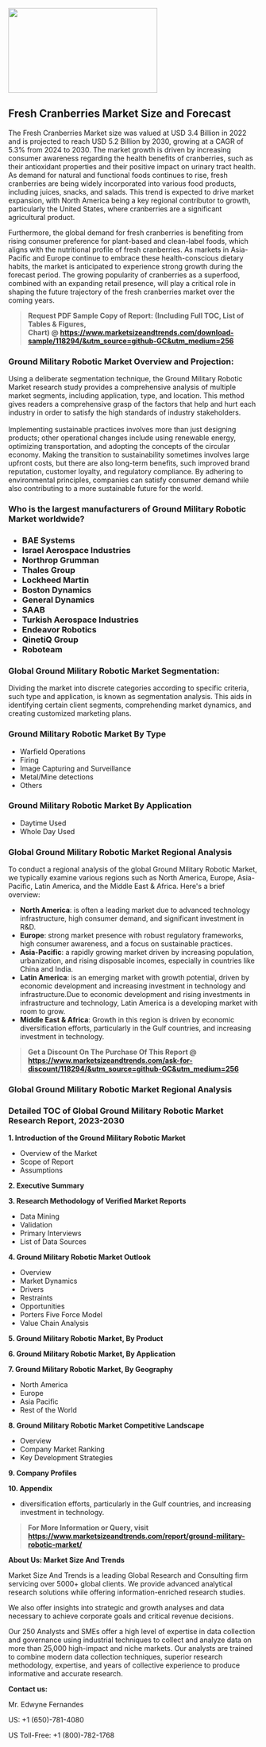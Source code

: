 <p><img class="alignnone size-medium wp-image-20088" src="https://ffe5etoiles.com/wp-content/uploads/2024/12/MST1-300x171.png" alt="" width="300" height="171" /></p><h2>Fresh Cranberries Market Size and Forecast</h2><p>The Fresh Cranberries Market size was valued at USD 3.4 Billion in 2022 and is projected to reach USD 5.2 Billion by 2030, growing at a CAGR of 5.3% from 2024 to 2030. The market growth is driven by increasing consumer awareness regarding the health benefits of cranberries, such as their antioxidant properties and their positive impact on urinary tract health. As demand for natural and functional foods continues to rise, fresh cranberries are being widely incorporated into various food products, including juices, snacks, and salads. This trend is expected to drive market expansion, with North America being a key regional contributor to growth, particularly the United States, where cranberries are a significant agricultural product.</p><p>Furthermore, the global demand for fresh cranberries is benefiting from rising consumer preference for plant-based and clean-label foods, which aligns with the nutritional profile of fresh cranberries. As markets in Asia-Pacific and Europe continue to embrace these health-conscious dietary habits, the market is anticipated to experience strong growth during the forecast period. The growing popularity of cranberries as a superfood, combined with an expanding retail presence, will play a critical role in shaping the future trajectory of the fresh cranberries market over the coming years.</p></p><blockquote id="" class=""><strong>Request PDF Sample Copy of Report: (Including Full TOC, List of Tables &amp; Figures, Chart)&nbsp;@&nbsp;<strong><a href="https://www.marketsizeandtrends.com/download-sample/118294/&utm_source=github-GC&utm_medium=256" target="_blank">https://www.marketsizeandtrends.com/download-sample/118294/&utm_source=github-GC&utm_medium=256</a></strong></strong></blockquote><h3 id="" class="">Ground Military Robotic Market&nbsp;Overview and Projection:</h3><p id="" class="">Using a deliberate segmentation technique, the Ground Military Robotic Market research study provides a comprehensive analysis of multiple market segments, including application, type, and location. This method gives readers a comprehensive grasp of the factors that help and hurt each industry in order to satisfy the high standards of industry stakeholders. <br /> <br />Implementing sustainable practices involves more than just designing products; other operational changes include using renewable energy, optimizing transportation, and adopting the concepts of the circular economy. Making the transition to sustainability sometimes involves large upfront costs, but there are also long-term benefits, such improved brand reputation, customer loyalty, and regulatory compliance. By adhering to environmental principles, companies can satisfy consumer demand while also contributing to a more sustainable future for the world.</p><h3 id="" class="">Who is the largest manufacturers of&nbsp;Ground Military Robotic Market worldwide?</h3><h3 class=""><p><ul><li>BAE Systems </li><li> Israel Aerospace Industries </li><li> Northrop Grumman </li><li> Thales Group </li><li> Lockheed Martin </li><li> Boston Dynamics </li><li> General Dynamics </li><li> SAAB </li><li> Turkish Aerospace Industries </li><li> Endeavor Robotics </li><li> QinetiQ Group </li><li> Roboteam</li></ul></p></h3><h3 id="" class="">Global&nbsp;Ground Military Robotic Market Segmentation:</h3><p id="" class="">Dividing the market into discrete categories according to specific criteria, such type and application, is known as segmentation analysis. This aids in identifying certain client segments, comprehending market dynamics, and creating customized marketing plans.</p><h3 id="" class="">Ground Military Robotic Market&nbsp;By Type</h3><p><p><ul><li>Warfield Operations</li><li> Firing</li><li> Image Capturing and Surveillance</li><li> Metal/Mine detections</li><li> Others</p></li></ul></p></p><h3 id="" class="">Ground Military Robotic Market&nbsp;By Application</h3><p class=""><p><ul><li>Daytime Used</li><li> Whole Day Used</li></ul></p></p><h3 id="" class="">Global Ground Military Robotic Market Regional Analysis</h3><p id="" class="">To conduct a regional analysis of the global Ground Military Robotic Market, we typically examine various regions such as North America, Europe, Asia-Pacific, Latin America, and the Middle East &amp; Africa. Here's a brief overview:</p><ul><li><strong>North America</strong>: is often a leading market due to advanced technology infrastructure, high consumer demand, and significant investment in R&amp;D.</li><li><strong>Europe</strong>: strong market presence with robust regulatory frameworks, high consumer awareness, and a focus on sustainable practices.</li><li><strong>Asia-Pacific</strong>: a rapidly growing market driven by increasing population, urbanization, and rising disposable incomes, especially in countries like China and India.</li><li><strong>Latin America</strong>: is an emerging market with growth potential, driven by economic development and increasing investment in technology and infrastructure.Due to economic development and rising investments in infrastructure and technology, Latin America is a developing market with room to grow.</li><li><strong>Middle East &amp; Africa</strong>: Growth in this region is driven by economic diversification efforts, particularly in the Gulf countries, and increasing investment in technology.</li></ul><blockquote id="" class=""><strong>Get a Discount On The Purchase Of This Report @ <strong><a href="https://www.marketsizeandtrends.com/ask-for-discount/118294/&utm_source=github-GC&utm_medium=256" target="_blank">https://www.marketsizeandtrends.com/ask-for-discount/118294/&utm_source=github-GC&utm_medium=256</a></strong></strong></blockquote><h3 id="" class="">Global Ground Military Robotic Market Regional Analysis</h3><h3 id="" class="">Detailed TOC of Global Ground Military Robotic Market Research Report, 2023-2030</h3><p id="" class=""><strong>1. Introduction of the Ground Military Robotic Market</strong></p><ul><li>Overview of the Market</li><li>Scope of Report</li><li>Assumptions</li></ul><p id="" class=""><strong>2. Executive Summary</strong></p><p id="" class=""><strong>3. Research Methodology of Verified Market Reports</strong></p><ul><li>Data Mining</li><li>Validation</li><li>Primary Interviews</li><li>List of Data Sources</li></ul><p id="" class=""><strong>4. Ground Military Robotic Market Outlook</strong></p><ul><li>Overview</li><li>Market Dynamics</li><li>Drivers</li><li>Restraints</li><li>Opportunities</li><li>Porters Five Force Model</li><li>Value Chain Analysis</li></ul><p id="" class=""><strong>5. Ground Military Robotic Market, By Product</strong></p><p id="" class=""><strong>6. Ground Military Robotic Market, By Application</strong></p><p id="" class=""><strong>7. Ground Military Robotic Market, By Geography</strong></p><ul><li>North America</li><li>Europe</li><li>Asia Pacific</li><li>Rest of the World</li></ul><p id="" class=""><strong>8. Ground Military Robotic Market Competitive Landscape</strong></p><ul><li>Overview</li><li>Company Market Ranking</li><li>Key Development Strategies</li></ul><p id="" class=""><strong>9. Company Profiles</strong></p><p id="" class=""><strong>10. Appendix</strong></p><ul><li>diversification efforts, particularly in the Gulf countries, and increasing investment in technology.</li></ul><blockquote id="" class=""><strong>For More Information or Query, visit <strong><strong><a href="https://www.marketsizeandtrends.com/report/ground-military-robotic-market/" target="_blank">https://www.marketsizeandtrends.com/report/ground-military-robotic-market/</a></strong></strong></strong></blockquote><p id="" class=""><strong>About Us: Market Size And Trends</strong></p><p id="" class="">Market Size And Trends is a leading Global Research and Consulting firm servicing over 5000+ global clients. We provide advanced analytical research solutions while offering information-enriched research studies.</p><p id="" class="">We also offer insights into strategic and growth analyses and data necessary to achieve corporate goals and critical revenue decisions.</p><p id="" class="">Our 250 Analysts and SMEs offer a high level of expertise in data collection and governance using industrial techniques to collect and analyze data on more than 25,000 high-impact and niche markets. Our analysts are trained to combine modern data collection techniques, superior research methodology, expertise, and years of collective experience to produce informative and accurate research.</p><p id="" class=""><strong>Contact us:</strong></p><p id="" class="">Mr. Edwyne Fernandes</p><p id="" class="">US: +1 (650)-781-4080</p><p id="" class="">US Toll-Free: +1 (800)-782-1768</p>
